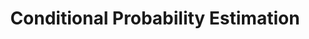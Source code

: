 ---
title: "Conditional Probability Estimation"
description: "Conditional Probability Estimation"
---